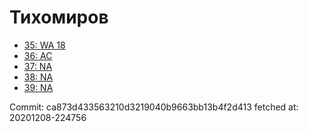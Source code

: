 # Тихомиров
- [35: WA 18](35.md)
- [36: AC](36.md)
- [37: NA](37.md)
- [38: NA](38.md)
- [39: NA](39.md)

Commit: ca873d433563210d3219040b9663bb13b4f2d413
 fetched at: 20201208-224756
